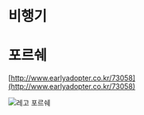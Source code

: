 # 비행기

# 포르쉐

[http://www.earlyadopter.co.kr/73058](http://www.earlyadopter.co.kr/73058)

![레고 포르쉐](http://www.earlyadopter.co.kr/wp-content/uploads/2016/05/porsche-911-GT3-RS-lego-1.jpg)
